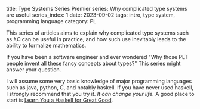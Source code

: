 title: Type Systems Series Premier
series: Why complicated type systems are useful
series_index: 1
date: 2023-09-02
tags: intro, type system, programming language
category: PL

This series of articles aims to explain why complicated type systems such as λC can be useful in practice, and how such use inevitably leads to the ability to formalize mathematics.

If you have been a software engineer and ever wondered "Why those PLT people invent all these fancy concepts about types?"  This series might answer your question.

I will assume some very basic knowledge of major programming languages such as java, python, C, and notably haskell.  If you have never used haskell, I strongly recommend that you try it.  *It can change your life.*  A good place to start is [Learn You a Haskell for Great Good](http://learnyouahaskell.com/chapters).
